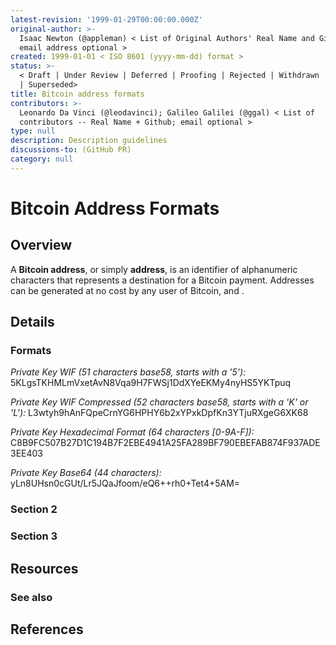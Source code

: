 ```yaml
---
latest-revision: '1999-01-29T00:00:00.000Z'
original-author: >-
  Isaac Newton (@appleman) < List of Original Authors' Real Name and Github;
  email address optional >
created: 1999-01-01 < ISO 8601 (yyyy-mm-dd) format >
status: >-
  < Draft | Under Review | Deferred | Proofing | Rejected | Withdrawn | Accepted
  | Superseded>
title: Bitcoin address formats
contributors: >-
  Leonardo Da Vinci (@leodavinci); Galileo Galilei (@ggal) < List of
  contributors -- Real Name + Github; email optional >
type: null
description: Description guidelines
discussions-to: (GitHub PR)
category: null
---
```


# Bitcoin Address Formats

## Overview

A **Bitcoin address**, or simply **address**, is an identifier of alphanumeric characters that represents a destination for a Bitcoin payment. Addresses can be generated at no cost by any user of Bitcoin, and .

## Details

### Formats

_Private Key WIF \(51 characters base58, starts with a '5'\):_ 5KLgsTKHMLmVxetAvN8Vqa9H7FWSj1DdXYeEKMy4nyHS5YKTpuq

_Private Key WIF Compressed \(52 characters base58, starts with a 'K' or 'L'\):_ L3wtyh9hAnFQpeCrnYG6HPHY6b2xYPxkDpfKn3YTjuRXgeG6XK68

_Private Key Hexadecimal Format \(64 characters \[0-9A-F\]\):_ C8B9FC507B27D1C194B7F2EBE4941A25FA289BF790EBEFAB874F937ADE3EE403

_Private Key Base64 \(44 characters\):_ yLn8UHsn0cGUt/Lr5JQaJfoom/eQ6++rh0+Tet4+5AM=

### Section 2

### Section 3

## Resources

### See also

## References

